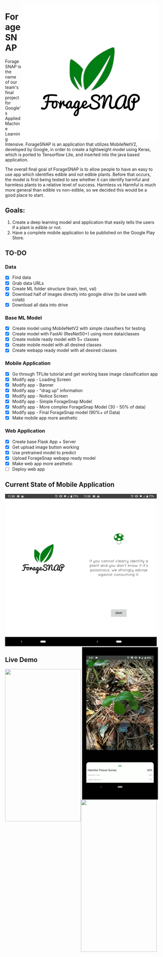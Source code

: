 <a href="Loading Page"><img src="https://github.com/ian-mcnair/ForageSnap/blob/master/newlogo.png" align="right" height="450" width="450" ></a>
# ForageSNAP
ForageSNAP is the name of our team's final project for Google's Applied Machine Learning Intensive. ForageSNAP is an application that utilizes MobileNetV2, developed by Google, in order to create a lightweight model using Keras, which is ported to Tensorflow Lite, and inserted into the java based application. 

The overall final goal of ForageSNAP is to allow people to have an easy to use app which identifies edible and not edible plants. Before that occurs, the model is first being tested to see whether it can identify harmful and harmless plants to a relative level of success. Harmless vs Harmful is much more general than edible vs non-edible, so we decided this would be a good place to start.

## Goals:
1. Create a deep learning model and application that easily tells the users if a plant is edible or not.
2. Have a complete mobile application to be published on the Google Play Store.

## TO-DO
### Data
- [x] Find data
- [x] Grab data URLs
- [x] Create ML folder structure (train, test, val) 
- [x] Download half of images directly into google drive (to be used with colab)
- [x] Download all data into drive

### Base ML Model
- [x] Create model using MobileNetV2 with simple classifiers for testing
- [x] Create model with FastAI (ResNet50+) using more data/classes
- [x] Create mobile ready model with 5+ classes
- [x] Create mobile model with all desired classes
- [x] Create webapp ready model with all desired classes

### Mobile Application
- [x] Go through TFLite tutorial and get working base image classification app
- [x] Modify app - Loading Screen
- [x] Modify app - Banner
- [x] Modify app - "drag up" information
- [x] Modify app - Notice Screen
- [x] Modify app - Simple ForageSnap Model
- [x] Modify app - More complex ForageSnap Model (30 - 50% of data)
- [x] Modify app - Final ForageSnap model (90%+ of Data)
- [x] Make mobile app more aesthetic

### Web Application
- [x] Create base Flask App + Server
- [x] Get upload image button working
- [x] Use pretrained model to predict
- [x] Upload ForageSnap webapp ready model
- [x] Make web app more aesthetic
- [ ] Deploy web app

## Current State of Mobile Application
<a href="Splash Screen"><img src="https://github.com/ian-mcnair/ForageSnap/blob/master/splashscreen.png" align="left" height="500" width="250" ></a>
<a href="Warning Screen"><img src="https://github.com/ian-mcnair/ForageSnap/blob/master/warningscreen.png" height="500" width="250" ></a>
<a href="Camera Screen"><img src="https://github.com/ian-mcnair/ForageSnap/blob/master/cameraactivity.png" align="right" height="500" width="250" ></a>
## Live Demo
<a href="Live Demo"><img src="https://github.com/ian-mcnair/ForageSnap/blob/master/live_demo.gif" align="left" height="500" width="250" ></a>
<a href="Live Demo"><img src="https://github.com/ian-mcnair/ForageSnap/blob/master/live_demo2.gif" height="500" width="250" ></a>
